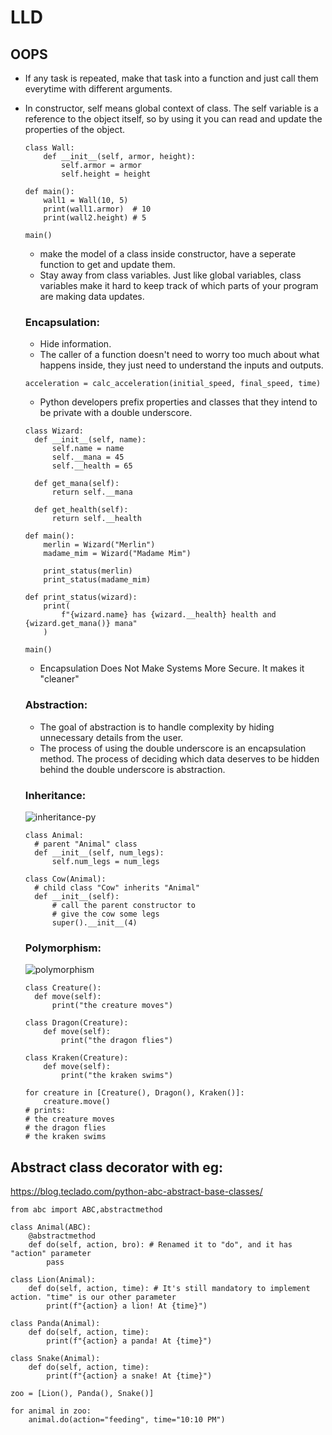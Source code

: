 # LLD

## OOPS
- If any task is repeated, make that task into a function and just call them everytime with different arguments.
- In constructor, self means global context of class. The self variable is a reference to the object itself, so by using it you can read and update the properties of the object.
  ```
  class Wall:
      def __init__(self, armor, height):
          self.armor = armor
          self.height = height
          
  def main():
      wall1 = Wall(10, 5)
      print(wall1.armor)  # 10
      print(wall2.height) # 5
      
  main()
  ```
  - make the model of a class inside constructor, have a seperate function to get and update them.
  - Stay away from class variables. Just like global variables, class variables make it hard to keep track of which parts of your program are making data updates.

  ### Encapsulation:
  - Hide information.
  - The caller of a function doesn't need to worry too much about what happens inside, they just need to understand the inputs and outputs.
  ```
  acceleration = calc_acceleration(initial_speed, final_speed, time)
  ```
  - Python developers prefix properties and classes that they intend to be private with a double underscore.
  ```
  class Wizard:
    def __init__(self, name):
        self.name = name
        self.__mana = 45
        self.__health = 65
        
    def get_mana(self):
        return self.__mana
    
    def get_health(self):
        return self.__health

  def main():
      merlin = Wizard("Merlin")
      madame_mim = Wizard("Madame Mim")

      print_status(merlin)
      print_status(madame_mim)

  def print_status(wizard):
      print(
          f"{wizard.name} has {wizard.__health} health and {wizard.get_mana()} mana"
      )

  main()
  ```
  - Encapsulation Does Not Make Systems More Secure. It makes it "cleaner"

  ### Abstraction:
  - The goal of abstraction is to handle complexity by hiding unnecessary details from the user.
  - The process of using the double underscore is an encapsulation method. The process of deciding which data deserves to be hidden behind the double underscore is abstraction.

  ### Inheritance:
  ![inheritance-py](https://user-images.githubusercontent.com/65683151/188714887-11067b43-f122-437e-86c2-15ba127b202f.png)
  ```
  class Animal:
    # parent "Animal" class
    def __init__(self, num_legs):
        self.num_legs = num_legs

  class Cow(Animal):
    # child class "Cow" inherits "Animal"
    def __init__(self):
        # call the parent constructor to
        # give the cow some legs
        super().__init__(4)
  ```
  
  
  ### Polymorphism:
  ![polymorphism](https://user-images.githubusercontent.com/65683151/188716117-2d91cc1d-81f4-42da-9906-ae070b60ac09.png)
  ```
  class Creature():
    def move(self):
        print("the creature moves")

  class Dragon(Creature):
      def move(self):
          print("the dragon flies")

  class Kraken(Creature):
      def move(self):
          print("the kraken swims")

  for creature in [Creature(), Dragon(), Kraken()]:
      creature.move()
  # prints:
  # the creature moves
  # the dragon flies
  # the kraken swims
  ```
  
## Abstract class decorator with eg: 
https://blog.teclado.com/python-abc-abstract-base-classes/  
```
from abc import ABC,abstractmethod 

class Animal(ABC):
    @abstractmethod  
    def do(self, action, bro): # Renamed it to "do", and it has "action" parameter
        pass

class Lion(Animal): 
    def do(self, action, time): # It's still mandatory to implement action. "time" is our other parameter
        print(f"{action} a lion! At {time}") 

class Panda(Animal): 
    def do(self, action, time): 
        print(f"{action} a panda! At {time}") 

class Snake(Animal): 
    def do(self, action, time): 
        print(f"{action} a snake! At {time}")
        
zoo = [Lion(), Panda(), Snake()]

for animal in zoo:
    animal.do(action="feeding", time="10:10 PM")
```

  
